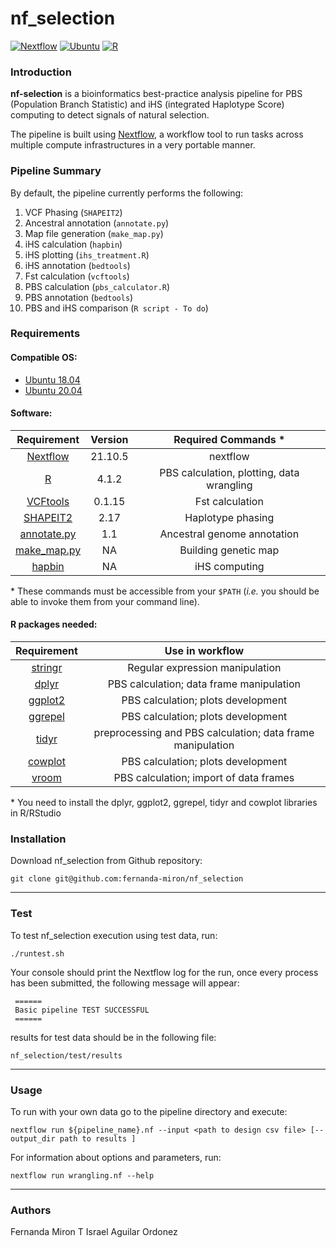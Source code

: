 # **nf_selection**


[![Nextflow](https://img.shields.io/badge/nextflow-%E2%89%A521.10.5-green.svg)](https://www.nextflow.io/)
[![Ubuntu](https://img.shields.io/badge/ubuntu-%E2%89%A518.04-orange.svg)](https://ubuntu.com/download)
[![R](https://img.shields.io/badge/R-%E2%89%A54.1.2-blue.svg)](https://ubuntu.com/download)


### **Introduction**

**nf-selection** is a bioinformatics best-practice analysis pipeline for PBS (Population Branch Statistic)
and iHS (integrated Haplotype Score) computing to detect signals of natural selection. 

The pipeline is built using [Nextflow](https://www.nextflow.io), a workflow tool to run tasks across multiple compute infrastructures in a very portable manner.

### **Pipeline Summary**

By default, the pipeline currently performs the following:

1. VCF Phasing (`SHAPEIT2`)
2. Ancestral annotation (`annotate.py`)
3. Map file generation (`make_map.py`)
4. iHS calculation (`hapbin`)
5. iHS plotting (`ihs_treatment.R`)
6. iHS annotation (`bedtools`)
7. Fst calculation (`vcftools`)
8. PBS calculation (`pbs_calculator.R`)
9. PBS annotation (`bedtools`)
10. PBS and iHS comparison (`R script - To do`)

### **Requirements**


#### Compatible OS:



-   [Ubuntu 18.04 ](http://releases.ubuntu.com/18.04/)
-   [Ubuntu 20.04 ](http://releases.ubuntu.com/20.04/)



#### Software:



|                    Requirement                     |          Version           |  Required Commands \*  |
|:--------------------------------------------------:|:--------------------------:|:----------------------:|
|        [Nextflow](https://www.nextflow.io/)        |          21.10.5           |        nextflow        |
|          [R](https://www.r-project.org/)           |           4.1.2            |   PBS calculation, plotting, data wrangling   |
| [VCFtools](http://vcftools.sourceforge.net/)       |           0.1.15           | Fst calculation   |
|          [SHAPEIT2](https://mathgen.stats.ox.ac.uk/genetics_software/shapeit/shapeit.html)           |           2.17            | Haplotype phasing|
| [annotate.py](https://github.com/MerrimanLab/selectionTools/tree/master/selection_pipeline)       |           1.1           | Ancestral genome annotation   |
|        [make_map.py](https://github.com/evotools/hapbin/blob/master/tools/make_map.py)        |          NA           | Building genetic map        |
|          [hapbin](https://github.com/evotools/hapbin)           |           NA            | iHS computing  |



\* These commands must be accessible from your `$PATH` (*i.e.* you
should be able to invoke them from your command line).



#### R packages needed:

|                    Requirement                     |          Use in workflow   |  
|:--------------------------------------------------:|:--------------------------:|
|        [stringr](https://cran.r-project.org/web/packages/stringr/index.html)        | Regular expression manipulation |
|          [dplyr](https://cran.r-project.org/web/packages/dplyr/index.html)          |   PBS calculation; data frame manipulation |
|          [ggplot2](https://cran.r-project.org/web/packages/ggplot2/index.html)          |   PBS calculation; plots development |
|          [ggrepel](https://cran.r-project.org/web/packages/ggrepel/index.html)          |   PBS calculation; plots development |
|          [tidyr](https://cran.r-project.org/web/packages/tidyr/index.html)          |   preprocessing and PBS calculation; data frame manipulation |
|          [cowplot](https://cran.r-project.org/web/packages/cowplot/index.html)          |   PBS calculation; plots development |
|          [vroom](https://cran.r-project.org/web/packages/vroom/index.html)          |   PBS calculation; import of data frames |




\* You need to install the dplyr, ggplot2, ggrepel, tidyr and cowplot libraries in R/RStudio


### **Installation**

Download nf_selection from Github repository:

    git clone git@github.com:fernanda-miron/nf_selection

------------------------------------------------------------------------

### **Test**

To test nf_selection execution using test data, run:

    ./runtest.sh

Your console should print the Nextflow log for the run, once every
process has been submitted, the following message will appear:

     ======
     Basic pipeline TEST SUCCESSFUL
     ======

results for test data should be in the following file:

    nf_selection/test/results

------------------------------------------------------------------------

### **Usage**

To run with your own data go to the pipeline directory and execute:

    nextflow run ${pipeline_name}.nf --input <path to design csv file> [--output_dir path to results ]

For information about options and parameters, run:

    nextflow run wrangling.nf --help

------------------------------------------------------------------------

### **Authors**

Fernanda Miron T
Israel Aguilar Ordonez


